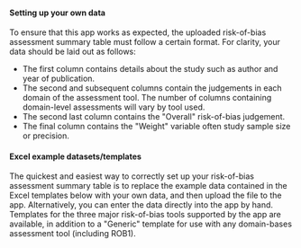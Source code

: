 #### __Setting up your own data__
To ensure that this app works as expected, the uploaded risk-of-bias assessment summary table must follow a certain format.
For clarity, your data should be laid out as follows:
  * The first column contains details about the study such as author and year of publication.
  * The second and subsequent columns contain the judgements in each domain of the assessment tool. The number of columns containing domain-level assessments will vary by tool used.
  * The second last column contains the "Overall" risk-of-bias judgement.
  * The final column contains the "Weight" variable often study sample size or precision.  
  

#### __Excel example datasets/templates__                
The quickest and easiest way to correctly set up your risk-of-bias assessment summary table is to replace the example data contained in the Excel templates below with your own data, and then upload the file to the app. Alternatively, you can enter the data directly into the app by hand. Templates for the three major risk-of-bias tools supported by the app are available, in addition to a "Generic" template for use with any domain-bases assessment tool (including ROB1).
